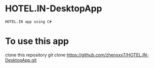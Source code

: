 # HOTEL.IN-DesktopApp
    HOTEL.IN app using C#

# To use this app
clone this repository
    git clone https://github.com/zhenxxx7/HOTEL.IN-DesktopApp.git
